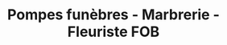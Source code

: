 ---
title: "Pompes funèbres - Marbrerie - Fleuriste FOB"
url: /breteuil/pompes-funebres-marbrerie-fleuriste-fob/
shop: directeurs de funérailles
---